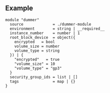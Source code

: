 <!-- BEGIN_TF_EXAMPLES -->
## Example
```hcl
module "dummer"
  source             = ./dummer-module
  environment        = string | __required__
  instance_number    = number | 1
  root_block_device  = object({
    encrypted   = bool
    volume_size = number
    volume_type = string
  }) | {
    "encrypted"   = true
    "volume_size" = 10
    "volume_type" = "gp3"
  }
  security_group_ids = list | []
  tags               = map | {}
}
```
<!-- END_TF_EXAMPLES -->